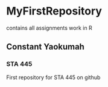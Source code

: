 # MyFirstRepository
contains all assignments work in R


## Constant Yaokumah


###  STA 445

First repository for STA 445 on github
